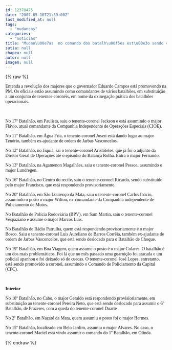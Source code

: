 ```yaml
---
id: 12378475
date: "2007-05-10T21:39:00Z"
last_modified_at: null
tags:
  - "mudancas"
categories:
  - "noticias"
title: "Mudan\u00e7as  no comando dos batalh\u00f5es est\u00e3o sendo vistas como revolu\u00e7\u00e3o silenciosa na PM"
sutia: null
chapeu: null
autor: null
imagem: null
---
```

{% raw %}
<p><p><font face=\"Verdana\">Entenda a revolu&ccedil;&atilde;o dos majores que o governador Eduardo Campos est&aacute; promovendo na PM. Os oficiais est&atilde;o assumindo como comandantes de v&aacute;rios batalh&otilde;es, em substitui&ccedil;&atilde;o a um conjunto de tenentes-coron&eacute;is, em nome da oxinega&ccedil;&atilde;o pr&aacute;tica dos batalh&otilde;es operacionais.</font></p></p>
<p><p><br /></p>
<p><font face=\"Verdana\">No 17&ordm; Batalh&atilde;o, em Paulista, saiu o tenente-coronel Jackson e est&aacute; assumindo o major Fl&aacute;vio, atual comandante da Companhia Independente de Opera&ccedil;&otilde;es Especiais (CIOE).</font></p></p>
<p><p><font face=\"Verdana\">No 11&ordm; Batalh&atilde;o, em &Aacute;gua Fria, o tenente-coronel Joseri est&aacute; dando lugar ao major Ten&oacute;rio, tamb&eacute;m ex-ajudante de ordem de Jarbas Vasconcelos.</font></p></p>
<p><p><font face=\"Verdana\">No 12&ordm; Batalh&atilde;o, no Jiqui&aacute;, sai o tenente-coronel Arist&oacute;teles, que j&aacute; foi o adjunto da Diretor Geral de Opera&ccedil;&otilde;es at&eacute; o epis&oacute;dio do Balan&ccedil;a Rolha. Entra o major Fernando.</font></p></p>
<p><p><font face=\"Verdana\">No 13&ordm; Batalh&atilde;o, na Agamenon Magalh&atilde;es, saiu o tenente-coronel Pessoa, assumindo o major Lundregen.</font></p></p>
<p><p><font face=\"Verdana\">No 16&ordm; Batalh&atilde;o, no Centro do recife, saiu o tenente-coronel Ricardo, sendo substitu&iacute;do pelo major Francisco, que est&aacute; respondendo provisoriamente.</font></p></p>
<p><p><font face=\"Verdana\">No 20&ordm; Batalh&atilde;o, em S&atilde;o Louren&ccedil;o da Mata, saiu o tenente-coronel Carlos In&aacute;cio, assumindo o posto o major Wilton, ex-comandante da Companhia independente de Policiamento de Motos.</font></p></p>
<p><p><font face=\"Verdana\">No Batalh&atilde;o de Pol&iacute;cia Rodovi&aacute;ria (BPV), em Sam Martin, saiu o tenente-coronel Vespaziano e assume o major Marcos Luis.</font></p></p>
<p><p><font face=\"Verdana\">No Batalh&atilde;o de R&aacute;dio Patrulha, quem est&aacute; respondendo provisoriamente &eacute; o major Bosco. Saiu o tenente-coronel Luis Aureliano de Barros Corr&ecirc;ia, tamb&eacute;m ex-ajudante de ordem de Jarbas Vasconcelos, que est&aacute; sendo deslocado para o Batalh&atilde;o de Choque. </font></p></p>
<p><p><font face=\"Verdana\">No 19&ordm; Batalh&atilde;o, em Boa Viagem, quem assume o posto &eacute; o major Colares. O batalh&atilde;o &eacute; um dos mais problem&aacute;ticos. Foi l&aacute; que no m&ecirc;s passado uma guarni&ccedil;&atilde;o foi atacada e um policial apanhou e foi deixado s&oacute; de cuecas. O tenente-coronel Jos&eacute; Lopes, entretanto, est&aacute; sendo promovido a coronel, assumindo o Comando de Policiamento da Capital (CPC). </font></p></p>
<p><p><br /></p>
<p><font face=\"Verdana\"><strong>Interior</strong></font></p></p>
<p><p><font face=\"Verdana\">No 18&ordm; Batalh&atilde;o, no Cabo, o major Geraldo est&aacute; respondendo provisioriamente, em substitui&ccedil;&atilde;o ao tenente-coronel Pereira Neto, que est&aacute; sendo deslocado para assumir o 6&ordm; Batalh&atilde;o, de Prazeres, com a queda do tenente-coronel Duarte</font></p></p>
<p><p><font face=\"Verdana\">No 2&ordm; Batalh&atilde;o, em Nazar&eacute; da Mata, quem assumiu o posto foi o major Hermes.</font></p></p>
<p><p><font face=\"Verdana\">No 15&ordm; Batalh&atilde;o, localizado em Belo Jardim, assumiu o major Alvares. No caso, o tenente-coronel Maciel est&aacute; vindo assumir o comando do 1&ordm; Batalh&atilde;o, em Olinda.</font></p> </p>
{% endraw %}